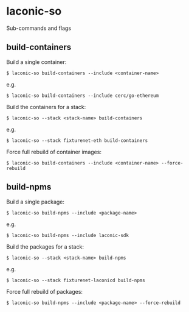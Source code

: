 # laconic-so

Sub-commands and flags

## build-containers

Build a single container:
```
$ laconic-so build-containers --include <container-name>
```
e.g.
```
$ laconic-so build-containers --include cerc/go-ethereum
```
Build the containers for a stack:
```
$ laconic-so --stack <stack-name> build-containers
```
e.g.
```
$ laconic-so --stack fixturenet-eth build-containers
```
Force full rebuild of container images:
```
$ laconic-so build-containers --include <container-name> --force-rebuild
```
## build-npms

Build a single package:
```
$ laconic-so build-npms --include <package-name>
```
e.g.
```
$ laconic-so build-npms --include laconic-sdk
```
Build the packages for a stack:
```
$ laconic-so --stack <stack-name> build-npms
```
e.g.
```
$ laconic-so --stack fixturenet-laconicd build-npms
```
Force full rebuild of packages:
```
$ laconic-so build-npms --include <package-name> --force-rebuild
```
